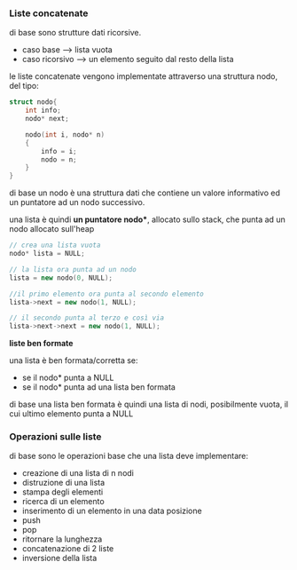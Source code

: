 ### Liste concatenate

di base sono strutture dati ricorsive.
* caso base --> lista vuota
* caso ricorsivo --> un elemento seguito dal resto della lista

le liste concatenate vengono implementate attraverso una struttura nodo, del tipo:

``` c++
struct nodo{
    int info;
    nodo* next;

    nodo(int i, nodo* n)
    {
        info = i;
        nodo = n;
    }
}
```

di base un nodo è una struttura dati che contiene un valore informativo ed un puntatore ad un nodo successivo.

una lista è quindi **un puntatore nodo\***, allocato sullo stack, che punta ad un nodo allocato sull'heap

``` c++
// crea una lista vuota
nodo* lista = NULL; 

// la lista ora punta ad un nodo
lista = new nodo(0, NULL);

//il primo elemento ora punta al secondo elemento
lista->next = new nodo(1, NULL); 

// il secondo punta al terzo e così via
lista->next->next = new nodo(1, NULL); 
```

**liste ben formate**

una lista è ben formata/corretta se:
* se il nodo* punta a NULL
* se il nodo* punta ad una lista ben formata

di base una lista ben formata è quindi una lista di nodi, posibilmente vuota, il cui ultimo elemento punta a NULL

### Operazioni sulle liste

di base sono le operazioni base che una lista deve implementare:
* creazione di una lista di n nodi
* distruzione di una lista
* stampa degli elementi
* ricerca di un elemento
* inserimento di un elemento in una data posizione
* push
* pop
* ritornare la lunghezza
* concatenazione di 2 liste
* inversione della lista